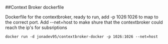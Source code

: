 ##Context Broker dockerfile

Dockerfile for the contextbroker, ready to run, add -p 1026:1026 to map to the correct port. Add --net=host to make shure that the contextbroker could reach the ip's for subsriptions

```docker run -d jonadev95/contextbroker-docker -p 1026:1026 --net=host ``` 

